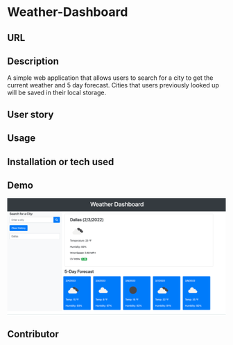 # Weather-Dashboard
## URL

## Description
A simple web application that allows users to search for a city to get the current weather and 5 day forecast. Cities that users previously looked up will be saved in their local storage.

## User story

## Usage

## Installation or tech used

## Demo
![](assets/images/Weatherdashboard-demo.png)

## Contributor 